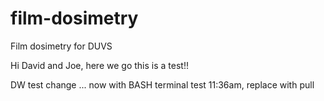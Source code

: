 # film-dosimetry
Film dosimetry for DUVS

Hi David and Joe, here we go this is a test!!

DW test change 
... now with BASH terminal test 11:36am, replace with pull
